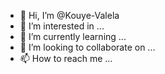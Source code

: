 - 👋 Hi, I’m @Kouye-Valela
- 👀 I’m interested in ...
- 🌱 I’m currently learning ...
- 💞️ I’m looking to collaborate on ...
- 📫 How to reach me ...

<!---
Kouye-Valela/Kouye-Valela is a ✨ special ✨ repository because its `README.md` (this file) appears on your GitHub profile.
You can click the Preview link to take a look at your changes.
--->
